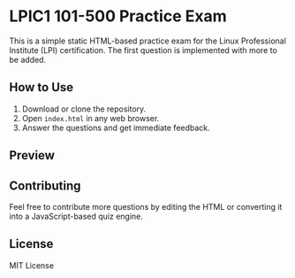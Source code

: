 # LPIC1 101-500 Practice Exam

This is a simple static HTML-based practice exam for the Linux Professional Institute (LPI) certification. The first question is implemented with more to be added.

## How to Use

1. Download or clone the repository.
2. Open `index.html` in any web browser.
3. Answer the questions and get immediate feedback.

## Preview


## Contributing

Feel free to contribute more questions by editing the HTML or converting it into a JavaScript-based quiz engine.

## License

MIT License
